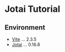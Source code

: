 # Jotai Tutorial

## Environment

- [Vite](https://vitejs.dev) ... 2.3.5
- [Jotai](https://jotai-demo.pmnd.rs/) ... 0.16.8